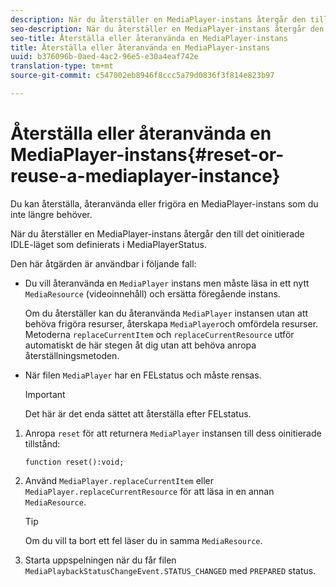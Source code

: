 ```yaml
---
description: När du återställer en MediaPlayer-instans återgår den till det oinitierade IDLE-läget som definierats i MediaPlayerStatus.
seo-description: När du återställer en MediaPlayer-instans återgår den till det oinitierade IDLE-läget som definierats i MediaPlayerStatus.
seo-title: Återställa eller återanvända en MediaPlayer-instans
title: Återställa eller återanvända en MediaPlayer-instans
uuid: b376096b-0aed-4ac2-96e5-e30a4eaf742e
translation-type: tm+mt
source-git-commit: c547002eb8946f8ccc5a79d0836f3f814e823b97

---
```



# Återställa eller återanvända en MediaPlayer-instans{#reset-or-reuse-a-mediaplayer-instance}

Du kan återställa, återanvända eller frigöra en MediaPlayer-instans som du inte längre behöver.

När du återställer en MediaPlayer-instans återgår den till det oinitierade IDLE-läget som definierats i MediaPlayerStatus.

Den här åtgärden är användbar i följande fall:

* Du vill återanvända en `MediaPlayer` instans men måste läsa in ett nytt `MediaResource` (videoinnehåll) och ersätta föregående instans.

   Om du återställer kan du återanvända `MediaPlayer` instansen utan att behöva frigöra resurser, återskapa `MediaPlayer`och omfördela resurser. Metoderna `replaceCurrentItem` och `replaceCurrentResource` utför automatiskt de här stegen åt dig utan att behöva anropa återställningsmetoden.

* När filen `MediaPlayer` har en FELstatus och måste rensas.

   >[!IMPORTANT]
   >
   >Det här är det enda sättet att återställa efter FELstatus.

1. Anropa `reset` för att returnera `MediaPlayer` instansen till dess oinitierade tillstånd:

   ```
   function reset():void; 
   ```

1. Använd `MediaPlayer.replaceCurrentItem` eller `MediaPlayer.replaceCurrentResource` för att läsa in en annan `MediaResource`.

   >[!TIP]
   >
   >Om du vill ta bort ett fel läser du in samma `MediaResource`.

1. Starta uppspelningen när du får filen `MediaPlaybackStatusChangeEvent.STATUS_CHANGED` med `PREPARED` status.
